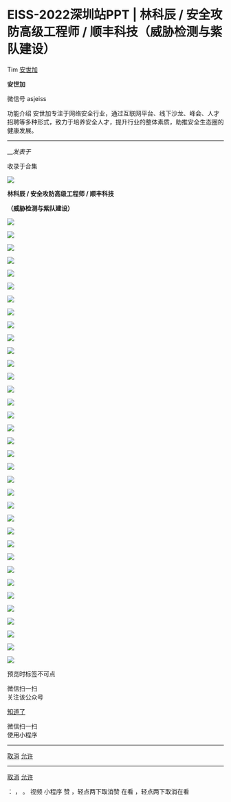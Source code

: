 #  EISS-2022深圳站PPT | 林科辰 / 安全攻防高级工程师 / 顺丰科技（威胁检测与紫队建设）

Tim  [ 安世加 ](javascript:void\(0\);)

**安世加** ![]()

微信号 asjeiss

功能介绍 安世加专注于网络安全⾏业，通过互联⽹平台、线下沙⻰、峰会、⼈才招聘等多种形式，致力于培养安全⼈才，提升⾏业的整体素质，助推安全⽣态圈的健康发展。

____

___发表于_

收录于合集

![](https://raw.githubusercontent.com/tuchuang9/tc1/refs/heads/main/public/20221116124504.png)

**林科辰 / 安全攻防高级工程师 / 顺丰科技**

 **（威胁检测与紫队建设）**

![](https://raw.githubusercontent.com/tuchuang9/tc1/refs/heads/main/public/20221116124515.png)

![](https://raw.githubusercontent.com/tuchuang9/tc1/refs/heads/main/public/20221116124517.png)

![](https://raw.githubusercontent.com/tuchuang9/tc1/refs/heads/main/public/20221116124518.png)

![](https://raw.githubusercontent.com/tuchuang9/tc1/refs/heads/main/public/20221116124519.png)

![](https://raw.githubusercontent.com/tuchuang9/tc1/refs/heads/main/public/20221116124521.png)

![](https://raw.githubusercontent.com/tuchuang9/tc1/refs/heads/main/public/20221116124522.png)

![](https://raw.githubusercontent.com/tuchuang9/tc1/refs/heads/main/public/20221116124523.png)

![](https://raw.githubusercontent.com/tuchuang9/tc1/refs/heads/main/public/20221116124524.png)

![](https://raw.githubusercontent.com/tuchuang9/tc1/refs/heads/main/public/20221116124525.png)

![](https://raw.githubusercontent.com/tuchuang9/tc1/refs/heads/main/public/20221116124526.png)

![](https://raw.githubusercontent.com/tuchuang9/tc1/refs/heads/main/public/20221116124527.png)

![](https://raw.githubusercontent.com/tuchuang9/tc1/refs/heads/main/public/20221116124528.png)

![](https://raw.githubusercontent.com/tuchuang9/tc1/refs/heads/main/public/20221116124529.png)

![](https://raw.githubusercontent.com/tuchuang9/tc1/refs/heads/main/public/20221116124530.png)

![](https://raw.githubusercontent.com/tuchuang9/tc1/refs/heads/main/public/20221116124532.png)

![](https://raw.githubusercontent.com/tuchuang9/tc1/refs/heads/main/public/20221116124536.png)

![](https://raw.githubusercontent.com/tuchuang9/tc1/refs/heads/main/public/20221116124537.png)

![](https://raw.githubusercontent.com/tuchuang9/tc1/refs/heads/main/public/20221116124538.png)

![](https://raw.githubusercontent.com/tuchuang9/tc1/refs/heads/main/public/20221116124539.png)

![](https://raw.githubusercontent.com/tuchuang9/tc1/refs/heads/main/public/20221116124541.png)

![](https://raw.githubusercontent.com/tuchuang9/tc1/refs/heads/main/public/20221116124542.png)

![](https://raw.githubusercontent.com/tuchuang9/tc1/refs/heads/main/public/20221116124544.png)

![](https://raw.githubusercontent.com/tuchuang9/tc1/refs/heads/main/public/20221116124545.png)

![](https://raw.githubusercontent.com/tuchuang9/tc1/refs/heads/main/public/20221116124546.png)

![](https://raw.githubusercontent.com/tuchuang9/tc1/refs/heads/main/public/20221116124547.png)

![](https://raw.githubusercontent.com/tuchuang9/tc1/refs/heads/main/public/20221116124548.png)

![](https://raw.githubusercontent.com/tuchuang9/tc1/refs/heads/main/public/20221116124549.png)

![](https://raw.githubusercontent.com/tuchuang9/tc1/refs/heads/main/public/20221116124550.png)

![](https://raw.githubusercontent.com/tuchuang9/tc1/refs/heads/main/public/20221116124551.png)

![](https://raw.githubusercontent.com/tuchuang9/tc1/refs/heads/main/public/20221116124552.png)

![](https://raw.githubusercontent.com/tuchuang9/tc1/refs/heads/main/public/20221116124554.png)

![](https://raw.githubusercontent.com/tuchuang9/tc1/refs/heads/main/public/20221116124555.png)

![](https://raw.githubusercontent.com/tuchuang9/tc1/refs/heads/main/public/20221116124557.png)

![](https://raw.githubusercontent.com/tuchuang9/tc1/refs/heads/main/public/20221116124558.png)

![](https://raw.githubusercontent.com/tuchuang9/tc1/refs/heads/main/public/20221116124559.png)

预览时标签不可点

微信扫一扫  
关注该公众号

[知道了](javascript:;)

微信扫一扫  
使用小程序

****

[取消](javascript:void\(0\);) [允许](javascript:void\(0\);)

****

[取消](javascript:void\(0\);) [允许](javascript:void\(0\);)

： ， 。   视频 小程序 赞 ，轻点两下取消赞 在看 ，轻点两下取消在看

